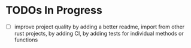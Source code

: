 # TODOs In Progress

- [ ] improve project quality by adding a better readme, import from other rust projects, by adding CI, by adding tests
  for individual methods or functions
